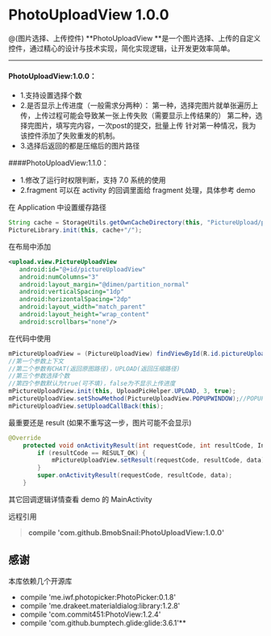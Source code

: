 # PhotoUploadView 1.0.0

@(图片选择、上传控件)
**PhotoUploadView **是一个图片选择、上传的自定义控件，通过精心的设计与技术实现，简化实现逻辑，让开发更效率简单。

-------------------
#### PhotoUploadView:1.0.0：
- 1.支持设置选择个数
- 2.是否显示上传进度（一般需求分两种）：
	  第一种，选择完图片就单张遍历上传，上传过程可能会导致某一张上传失败（需要显示上传结果的）
	  第二种，选择完图片，填写完内容，一次post的提交，批量上传
	  针对第一种情况，我为该控件添加了失败重发的机制。
- 3.选择后返回的都是压缩后的图片路径

####PhotoUploadView:1.1.0：
- 1.修改了运行时权限判断，支持 7.0 系统的使用
- 2.fragment 可以在 activity 的回调里面给 fragment 处理，具体参考 demo

在 Application 中设置缓存路径
```java
String cache = StorageUtils.getOwnCacheDirectory(this, "PictureUpload/photo").getAbsolutePath();
PictureLibrary.init(this, cache+"/");
```
在布局中添加
```xml
<upload.view.PictureUploadView
   android:id="@+id/pictureUploadView"
   android:numColumns="3"
   android:layout_margin="@dimen/partition_normal"
   android:verticalSpacing="1dp"
   android:horizontalSpacing="2dp"
   android:layout_width="match_parent"
   android:layout_height="wrap_content"
   android:scrollbars="none"/>
```

在代码中使用
```java
mPictureUploadView = (PictureUploadView) findViewById(R.id.pictureUploadView);
//第一个参数上下文
//第二个参数有CHAT(返回原图路径)，UPLOAD(返回压缩路径)
//第三个参数选择个数
//第四个参数默认为true(可不填)，false为不显示上传进度
mPictureUploadView.init(this, UploadPicHelper.UPLOAD, 3, true);
mPictureUploadView.setShowMethod(PictureUploadView.POPUPWINDOW);//POPUPWINDOW，DIALOG
mPictureUploadView.setUploadCallBack(this);
```

最重要还是 result (如果不重写这一步，图片可能不会显示)
```java
@Override
    protected void onActivityResult(int requestCode, int resultCode, Intent data) {
        if (resultCode == RESULT_OK) {
            mPictureUploadView.setResult(requestCode, resultCode, data);
        }
        super.onActivityResult(requestCode, resultCode, data);
    }
```

其它回调逻辑详情查看 demo 的 MainActivity<br>

远程引用
>**compile 'com.github.BmobSnail:PhotoUploadView:1.0.0'**

## 感谢
本库依赖几个开源库
- compile 'me.iwf.photopicker:PhotoPicker:0.1.8'
- compile 'me.drakeet.materialdialog:library:1.2.8'
- compile 'com.commit451:PhotoView:1.2.4'
- compile 'com.github.bumptech.glide:glide:3.6.1'**


